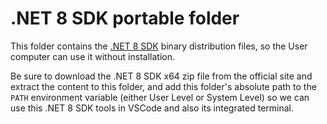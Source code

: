 # .NET 8 SDK portable folder

This folder contains the [.NET 8 SDK](https://dotnet.microsoft.com/download/dotnet/8.0) binary distribution files, so the User computer can use it without installation.

Be sure to download the .NET 8 SDK x64 zip file from the official site and extract the content to this folder, and add this folder's absolute path to the `PATH` environment variable (either User Level or System Level) so we can use this .NET 8 SDK tools in VSCode and also its integrated terminal.
